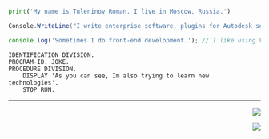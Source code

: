 ```Python
print('My name is Tuleninov Roman. I live in Moscow, Russia.') 
```
```c#
Console.WriteLine("I write enterprise software, plugins for Autodesk software and Windows clients applications.");
```
```JavaScript
console.log('Sometimes I do front-end development.'); // I like using VanillaJS without frameworks and libraries
```

```COBOL
IDENTIFICATION DIVISION.
PROGRAM-ID. JOKE.
PROCEDURE DIVISION.
    DISPLAY 'As you can see, Im also trying to learn new technologies'.
    STOP RUN.
```
---
<p align="right">
  <a href="https://skillicons.dev">
    <img src="https://skillicons.dev/icons?i=cs,kotlin,py,dotnet,autocad,unity,godot,git" />
  </a>
</p>
<p align="right">
  <a href="https://skillicons.dev">
    <img src="https://skillicons.dev/icons?i=js,nodejs,selenium,html,css,sass,less,md" />
  </a>
</p>

